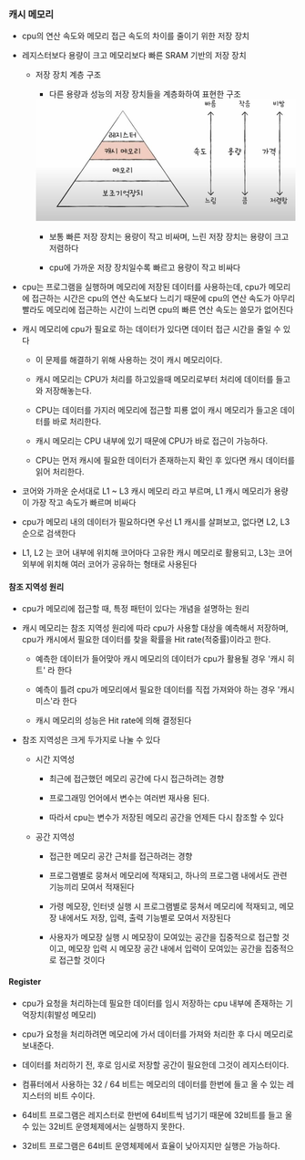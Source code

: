 ### 캐시 메모리

* cpu의 연산 속도와 메모리 접근 속도의 차이를 줄이기 위한 저장 장치

* 레지스터보다 용량이 크고 메모리보다 빠른 SRAM 기반의 저장 장치

    * 저장 장치 계층 구조

        - 다른 용량과 성능의 저장 장치들을 계층화하여 표현한 구조

        <img src ="https://raw.githubusercontent.com/pansakr/TIL/refs/heads/main/%EC%9D%B4%EB%AF%B8%EC%A7%80/Computer%20Science/%EC%BB%B4%ED%93%A8%ED%84%B0%EC%9D%98%20%EA%B5%AC%EC%84%B1%2C%20%EC%9A%B4%EC%98%81%EC%B2%B4%EC%A0%9C/%EC%A0%80%EC%9E%A5%20%EC%9E%A5%EC%B9%98%20%EA%B3%84%EC%B8%B5%20%EA%B5%AC%EC%A1%B0.jpg" alt="저장 장치 계층 구조">

 
        - 보통 빠른 저장 장치는 용량이 작고 비싸며, 느린 저장 장치는 용량이 크고 저렴하다

        - cpu에 가까운 저장 장치일수록 빠르고 용량이 작고 비싸다

* cpu는 프로그램을 실행하며 메모리에 저장된 데이터를 사용하는데, cpu가 메모리에 접근하는 시간은 cpu의 연산 속도보다 느리기 때문에 cpu의 연산 속도가 아무리 빨라도 메모리에 접근하는 시간이 느리면 cpu의 빠른 연산 속도는 쓸모가 없어진다

* 캐시 메모리에 cpu가 필요로 하는 데이터가 있다면 데이터 접근 시간을 줄일 수 있다

   - 이 문제를 해결하기 위해 사용하는 것이 캐시 메모리이다.

   - 캐시 메모리는 CPU가 처리를 하고있을때 메모리로부터 처리에 데이터를 들고와 저장해놓는다.

   - CPU는 데이터를 가지러 메모리에 접근할 피룡 없이 캐시 메모리가 들고온 데이터를 바로 처리한다.

   - 캐시 메모리는 CPU 내부에 있기 때문에 CPU가 바로 접근이 가능하다.

   - CPU는 먼저 캐시에 필요한 데이터가 존재하는지 확인 후 있다면 캐시 데이터를 읽어 처리한다.

* 코어와 가까운 순서대로 L1 ~ L3 캐시 메모리 라고 부르며, L1 캐시 메모리가 용량이 가장 작고 속도가 빠르며 비싸다

* cpu가 메모리 내의 데이터가 필요하다면 우선 L1 캐시를 살펴보고, 없다면 L2, L3순으로 검색한다

* L1, L2 는 코어 내부에 위치해 코어마다 고유한 캐시 메모리로 활용되고, L3는 코어 외부에 위치해 여러 코어가 공유하는 형태로 사용된다


#### 참조 지역성 원리

* cpu가 메모리에 접근할 때, 특정 패턴이 있다는 개념을 설명하는 원리

* 캐시 메모리는 참조 지역성 원리에 따라 cpu가 사용할 대상을 예측해서 저장하며, cpu가 캐시에서 필요한 데이터를 찾을 확률을 Hit rate(적중률)이라고 한다.

    - 예측한 데이터가 들어맞아 캐시 메모리의 데이터가 cpu가 활용될 경우 '캐시 히트' 라 한다

    - 예측이 틀려 cpu가 메모리에서 필요한 데이터를 직접 가져와야 하는 경우 '캐시 미스'라 한다
 
    - 캐시 메모리의 성능은 Hit rate에 의해 결정된다

* 참조 지역성은 크게 두가지로 나눌 수 있다

    - 시간 지역성

        - 최근에 접근했던 메모리 공간에 다시 접근하려는 경향

        - 프로그래밍 언어에서 변수는 여러번 재사용 된다. 
        
        - 따라서 cpu는 변수가 저장된 메모리 공간을 언제든 다시 참조할 수 있다

    - 공간 지역성

        - 접근한 메모리 공간 근처를 접근하려는 경향

        - 프로그램별로 뭉쳐서 메모리에 적재되고, 하나의 프로그램 내에서도 관련 기능끼리 모여서 적재된다

        - 가령 메모장, 인터넷 실행 시 프로그램별로 뭉쳐서 메모리에 적재되고, 메모장 내에서도 저장, 입력, 출력 기능별로 모여서 저장된다

        - 사용자가 메모장 실행 시 메모장이 모여있는 공간을 집중적으로 접근할 것이고, 메모장 입력 시 메모장 공간 내에서 입력이 모여있는 공간을 집중적으로 접근할 것이다  

#### Register

* cpu가 요청을 처리하는데 필요한 데이터를 임시 저장하는 cpu 내부에 존재하는 기억장치(휘발성 메모리)

* cpu가 요청을 처리하려면 메모리에 가서 데이터를 가져와 처리한 후 다시 메모리로 보내준다.

* 데이터를 처리하기 전, 후로 임시로 저장할 공간이 필요한데 그것이 레지스터이다.

* 컴퓨터에서 사용하는 32 / 64 비트는 메모리의 데이터를 한번에 들고 올 수 있는 레지스터의 비트 수이다.

* 64비트 프로그램은 레지스터로 한번에 64비트씩 넘기기 때문에 32비트를 들고 올 수 있는 32비트 운영체제에서는 실행하지 못한다.

* 32비트 프로그램은 64비트 운영체제에서 효율이 낮아지지만 실행은 가능하다.
